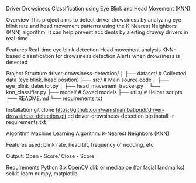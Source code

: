 Driver Drowsiness Classification using Eye Blink and Head Movement (KNN)

Overview
This project aims to detect driver drowsiness by analyzing eye blink rate and head movement patterns using the K-Nearest Neighbors (KNN) algorithm. It can help prevent accidents by alerting drowsy drivers in real-time.

Features
Real-time eye blink detection
Head movement analysis
KNN-based classification for drowsiness detection
Alerts when drowsiness is detected

Project Structure
driver-drowsiness-detection/
│
├── dataset/                 # Collected data (eye blink, head position)
├── src/                     # Main source code
│   ├── eye_blink_detector.py
│   ├── head_movement_tracker.py
│   └── knn_classifier.py
├── model/                   # Saved models
├── utils/                   # Helper scripts
├── README.md
└── requirements.txt

Installation
git clone https://github.com/vamshiambatipudi/driver-drowsiness-detection.git
cd driver-drowsiness-detection
pip install -r requirements.txt

Algorithm
Machine Learning Algorithm: K-Nearest Neighbors (KNN)

Features used: blink rate, head tilt, frequency of nodding, etc.

Output: Open - Score/ Close - Score

Requirements
Python 3.x
OpenCV
dlib or mediapipe (for facial landmarks)
scikit-learn
numpy, matplotlib
